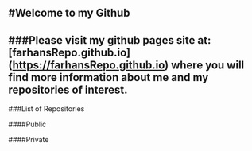 #Welcome to my Github 
---
###Please visit my github pages site at: [farhansRepo.github.io] (https://farhansRepo.github.io) where you will find more information about me and my repositories of interest.
---
###List of Repositories

####Public

####Private

